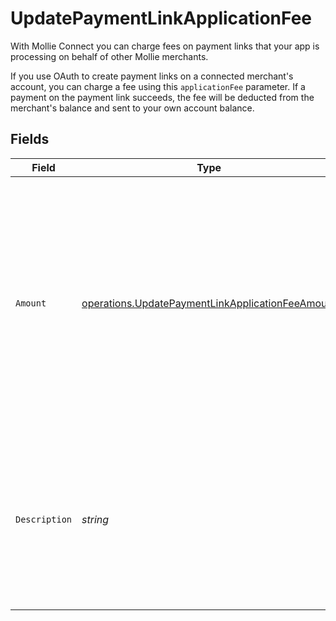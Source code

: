 # UpdatePaymentLinkApplicationFee

With Mollie Connect you can charge fees on payment links that your app is processing on behalf of other Mollie
merchants.

If you use OAuth to create payment links on a connected merchant's account, you can charge a fee using this
`applicationFee` parameter. If a payment on the payment link succeeds, the fee will be deducted from the merchant's balance and sent
to your own account balance.


## Fields

| Field                                                                                                                                                                           | Type                                                                                                                                                                            | Required                                                                                                                                                                        | Description                                                                                                                                                                     | Example                                                                                                                                                                         |
| ------------------------------------------------------------------------------------------------------------------------------------------------------------------------------- | ------------------------------------------------------------------------------------------------------------------------------------------------------------------------------- | ------------------------------------------------------------------------------------------------------------------------------------------------------------------------------- | ------------------------------------------------------------------------------------------------------------------------------------------------------------------------------- | ------------------------------------------------------------------------------------------------------------------------------------------------------------------------------- |
| `Amount`                                                                                                                                                                        | [operations.UpdatePaymentLinkApplicationFeeAmount](../../models/operations/updatepaymentlinkapplicationfeeamount.md)                                                            | :heavy_check_mark:                                                                                                                                                              | The fee that you wish to charge.<br/><br/>Be careful to leave enough space for Mollie's own fees to be deducted as well. For example, you cannot charge<br/>a €0.99 fee on a €1.00 payment. |                                                                                                                                                                                 |
| `Description`                                                                                                                                                                   | *string*                                                                                                                                                                        | :heavy_check_mark:                                                                                                                                                              | The description of the application fee. This will appear on settlement reports towards both you and the<br/>connected merchant.                                                 | Platform fee                                                                                                                                                                    |
